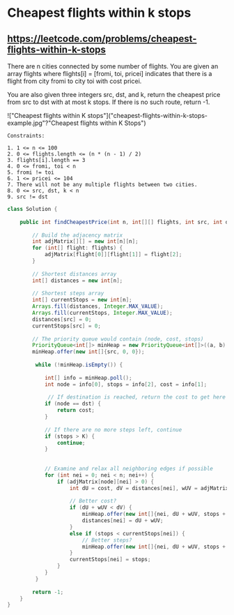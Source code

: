 # Cheapest flights within k stops
## https://leetcode.com/problems/cheapest-flights-within-k-stops

There are n cities connected by some number of flights. You are given an array flights where flights[i] = [fromi, toi, pricei] indicates that there is a flight from city fromi to city toi with cost pricei.

You are also given three integers src, dst, and k, return the cheapest price from src to dst with at most k stops. If there is no such route, return -1.

!["Cheapest flights within K stops"]("cheapest-flights-within-k-stops-example.jpg"?"Cheapest flights within K Stops")

```
Constraints:

1. 1 <= n <= 100
2. 0 <= flights.length <= (n * (n - 1) / 2)
3. flights[i].length == 3
4. 0 <= fromi, toi < n
5. fromi != toi
6. 1 <= pricei <= 104
7. There will not be any multiple flights between two cities.
8. 0 <= src, dst, k < n
9. src != dst
```

```java
class Solution {
    
    public int findCheapestPrice(int n, int[][] flights, int src, int dst, int K) {
     
        // Build the adjacency matrix
        int adjMatrix[][] = new int[n][n];
        for (int[] flight: flights) {
            adjMatrix[flight[0]][flight[1]] = flight[2];
        }
        
        // Shortest distances array
        int[] distances = new int[n];
        
        // Shortest steps array
        int[] currentStops = new int[n];
        Arrays.fill(distances, Integer.MAX_VALUE);
        Arrays.fill(currentStops, Integer.MAX_VALUE);
        distances[src] = 0;
        currentStops[src] = 0;
        
        // The priority queue would contain (node, cost, stops)
        PriorityQueue<int[]> minHeap = new PriorityQueue<int[]>((a, b) -> a[1] - b[1]);
        minHeap.offer(new int[]{src, 0, 0});
        
         while (!minHeap.isEmpty()) {
             
            int[] info = minHeap.poll();
            int node = info[0], stops = info[2], cost = info[1];
             
             // If destination is reached, return the cost to get here
            if (node == dst) {
                return cost;
            }
             
            // If there are no more steps left, continue 
            if (stops > K) {
                continue;
            }
             
             
            // Examine and relax all neighboring edges if possible 
            for (int nei = 0; nei < n; nei++) {
                if (adjMatrix[node][nei] > 0) {
                    int dU = cost, dV = distances[nei], wUV = adjMatrix[node][nei];
                    
                    // Better cost?
                    if (dU + wUV < dV) {
                        minHeap.offer(new int[]{nei, dU + wUV, stops + 1});
                        distances[nei] = dU + wUV;
                    }
                    else if (stops < currentStops[nei]) {
                        // Better steps?
                        minHeap.offer(new int[]{nei, dU + wUV, stops + 1});
                    }
                    currentStops[nei] = stops;
                }
            }
         }
        
        return -1;
    }
}
```

